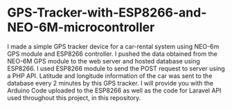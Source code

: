 # GPS-Tracker-with-ESP8266-and-NEO-6M-microcontroller
I made a simple GPS tracker device for a car-rental system using NEO-6m GPS module and ESP8266 controller. I pushed the data obtained from the NEO-6M GPS module to the web server and hosted database using ESP8266. I used ESP8266 module to send the POST request to server using a PHP API. Latitude and longitude information of the car was sent to the database every 2 minutes by this GPS tracker. I will provide you with the Arduino Code uploaded to the ESP8266 as well as the code for Laravel API used throughout this project, in this repository.
